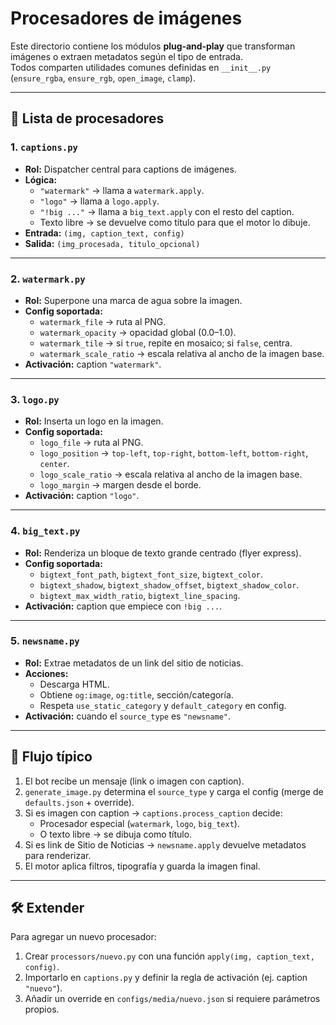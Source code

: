 # Procesadores de imágenes

Este directorio contiene los módulos **plug‑and‑play** que transforman imágenes o extraen metadatos según el tipo de entrada.  
Todos comparten utilidades comunes definidas en `__init__.py` (`ensure_rgba`, `ensure_rgb`, `open_image`, `clamp`).

---

## 📌 Lista de procesadores

### 1. `captions.py`
- **Rol:** Dispatcher central para captions de imágenes.
- **Lógica:**
  - `"watermark"` → llama a `watermark.apply`.
  - `"logo"` → llama a `logo.apply`.
  - `"!big ..."` → llama a `big_text.apply` con el resto del caption.
  - Texto libre → se devuelve como título para que el motor lo dibuje.
- **Entrada:** `(img, caption_text, config)`
- **Salida:** `(img_procesada, titulo_opcional)`

---

### 2. `watermark.py`
- **Rol:** Superpone una marca de agua sobre la imagen.
- **Config soportada:**
  - `watermark_file` → ruta al PNG.
  - `watermark_opacity` → opacidad global (0.0–1.0).
  - `watermark_tile` → si `true`, repite en mosaico; si `false`, centra.
  - `watermark_scale_ratio` → escala relativa al ancho de la imagen base.
- **Activación:** caption `"watermark"`.

---

### 3. `logo.py`
- **Rol:** Inserta un logo en la imagen.
- **Config soportada:**
  - `logo_file` → ruta al PNG.
  - `logo_position` → `top-left`, `top-right`, `bottom-left`, `bottom-right`, `center`.
  - `logo_scale_ratio` → escala relativa al ancho de la imagen base.
  - `logo_margin` → margen desde el borde.
- **Activación:** caption `"logo"`.

---

### 4. `big_text.py`
- **Rol:** Renderiza un bloque de texto grande centrado (flyer express).
- **Config soportada:**
  - `bigtext_font_path`, `bigtext_font_size`, `bigtext_color`.
  - `bigtext_shadow`, `bigtext_shadow_offset`, `bigtext_shadow_color`.
  - `bigtext_max_width_ratio`, `bigtext_line_spacing`.
- **Activación:** caption que empiece con `!big ...`.

---

### 5. `newsname.py`
- **Rol:** Extrae metadatos de un link del sitio de noticias.
- **Acciones:**
  - Descarga HTML.
  - Obtiene `og:image`, `og:title`, sección/categoría.
  - Respeta `use_static_category` y `default_category` en config.
- **Activación:** cuando el `source_type` es `"newsname"`.

---

## 🔄 Flujo típico

1. El bot recibe un mensaje (link o imagen con caption).
2. `generate_image.py` determina el `source_type` y carga el config (merge de `defaults.json` + override).
3. Si es imagen con caption → `captions.process_caption` decide:
   - Procesador especial (`watermark`, `logo`, `big_text`).
   - O texto libre → se dibuja como título.
4. Si es link de Sitio de Noticias → `newsname.apply` devuelve metadatos para renderizar.
5. El motor aplica filtros, tipografía y guarda la imagen final.

---

## 🛠️ Extender

Para agregar un nuevo procesador:
1. Crear `processors/nuevo.py` con una función `apply(img, caption_text, config)`.
2. Importarlo en `captions.py` y definir la regla de activación (ej. caption `"nuevo"`).
3. Añadir un override en `configs/media/nuevo.json` si requiere parámetros propios.
